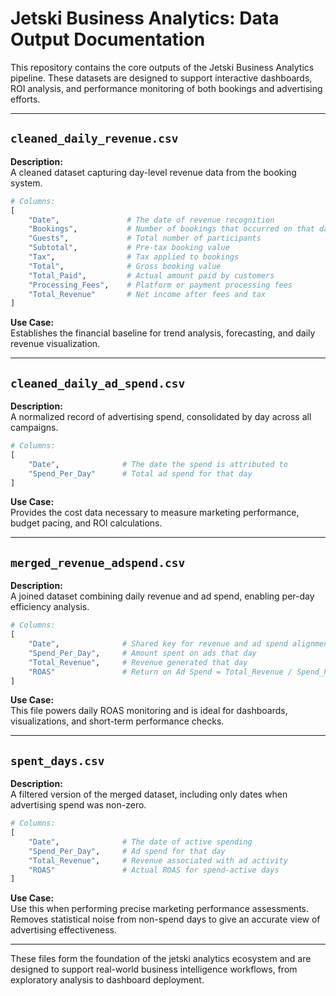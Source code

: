 # Jetski Business Analytics: Data Output Documentation

This repository contains the core outputs of the Jetski Business Analytics pipeline. These datasets are designed to support interactive dashboards, ROI analysis, and performance monitoring of both bookings and advertising efforts.

---

## `cleaned_daily_revenue.csv`
**Description:**  
A cleaned dataset capturing day-level revenue data from the booking system.

```python
# Columns:
[
    "Date",               # The date of revenue recognition
    "Bookings",           # Number of bookings that occurred on that date
    "Guests",             # Total number of participants
    "Subtotal",           # Pre-tax booking value
    "Tax",                # Tax applied to bookings
    "Total",              # Gross booking value
    "Total_Paid",         # Actual amount paid by customers
    "Processing_Fees",    # Platform or payment processing fees
    "Total_Revenue"       # Net income after fees and tax
]
```

**Use Case:**  
Establishes the financial baseline for trend analysis, forecasting, and daily revenue visualization.

---

## `cleaned_daily_ad_spend.csv`
**Description:**  
A normalized record of advertising spend, consolidated by day across all campaigns.

```python
# Columns:
[
    "Date",              # The date the spend is attributed to
    "Spend_Per_Day"      # Total ad spend for that day
]
```

**Use Case:**  
Provides the cost data necessary to measure marketing performance, budget pacing, and ROI calculations.

---

## `merged_revenue_adspend.csv`
**Description:**  
A joined dataset combining daily revenue and ad spend, enabling per-day efficiency analysis.

```python
# Columns:
[
    "Date",              # Shared key for revenue and ad spend alignment
    "Spend_Per_Day",     # Amount spent on ads that day
    "Total_Revenue",     # Revenue generated that day
    "ROAS"               # Return on Ad Spend = Total_Revenue / Spend_Per_Day
]
```

**Use Case:**  
This file powers daily ROAS monitoring and is ideal for dashboards, visualizations, and short-term performance checks.

---

## `spent_days.csv`
**Description:**  
A filtered version of the merged dataset, including only dates when advertising spend was non-zero.

```python
# Columns:
[
    "Date",              # The date of active spending
    "Spend_Per_Day",     # Ad spend for that day
    "Total_Revenue",     # Revenue associated with ad activity
    "ROAS"               # Actual ROAS for spend-active days
]
```

**Use Case:**  
Use this when performing precise marketing performance assessments. Removes statistical noise from non-spend days to give an accurate view of advertising effectiveness.

---

These files form the foundation of the jetski analytics ecosystem and are designed to support real-world business intelligence workflows, from exploratory analysis to dashboard deployment.